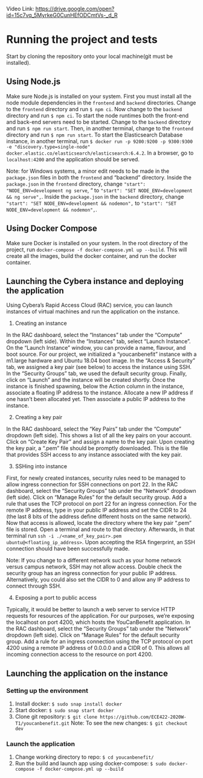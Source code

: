 Video Link: https://drive.google.com/open?id=15c7vq_5MyrkeG0CunHEfODCmtVs-_d_R

# Running the project and tests

Start by cloning the repository onto your local machine(git must be installed).

## Using Node.js

Make sure Node.js is installed on your system. First you must install all the node module dependencies in the ```frontend``` and ```backend``` directories. Change to the ```frontend``` directory and run ```$ npm ci```. Now change to the ```backend``` directory and run ```$ npm ci```. To start the node runtimes both the front-end and back-end servers need to be started. Change to the ```backend``` directory and run ```$ npm run start```. Then, in another terminal, change to the ```frontend``` directory and run ```$ npm run start```. To start the Elasticsearch Database instance, in another terminal, run ```$ docker run -p 9200:9200 -p 9300:9300 -e "discovery.type=single-node" docker.elastic.co/elasticsearch/elasticsearch:6.4.2```. In a browser, go to ```localhost:4200``` and the application should be served.

Note: for Windows systems, a minor edit needs to be made in the ```package.json``` files in both the ```frontend``` and “backend” directory. Inside the ```package.json``` in the ```frontend``` directory, change ```"start": "NODE_ENV=development ng serve```,
“ to ```"start": "SET NODE_ENV=development && ng serve",```. Inside the ```package.json``` in the ```backend``` directory, change ```"start": "SET NODE_ENV=development && nodemon",``` to ```"start": "SET NODE_ENV=development && nodemon",```.

## Using Docker Compose

Make sure Docker is installed on your system. In the root directory of the project, run ```docker-compose -f docker-compose.yml up --build```. This will create all the images, build the docker container, and run the docker container.


## Launching the Cybera instance and deploying the application

Using Cybera’s Rapid Access Cloud (RAC) service, you can launch instances of virtual machines and run the application on the instance.

1. Creating an instance

In the RAC dashboard, select the “Instances” tab under the “Compute” dropdown (left side). Within the “Instances” tab, select “Launch Instance”. On the “Launch Instance” window, you can provide a name, flavour, and boot source. For our project, we initialized a “youcanbenefit” instance with a m1.large hardware and Ubuntu 18.04 boot image. In the “Access & Security” tab, we assigned a key pair (see below) to access the instance using SSH. In the “Security Groups” tab, we used the default security group. Finally, click on “Launch” and the instance will be created shortly. Once the instance is finished spawning, below the Action column in the instance, associate a floating IP address to the instance. Allocate a new IP address if one hasn’t been allocated yet. Then associate a public IP address to the instance.

2. Creating a key pair

In the RAC dashboard, select the “Key Pairs” tab under the “Compute” dropdown (left side). This shows a list of all the key pairs on your account. Click on “Create Key Pair” and assign a name to the key pair. Upon creating the key pair, a “<name>.pem” file should be promptly downloaded. This is the file that provides SSH access to any instance associated with the key pair.

3. SSHing into instance

First, for newly created instances, security rules need to be managed to allow ingress connection for SSH connections on port 22. In the RAC dashboard, select the “Security Groups” tab under the “Network” dropdown (left side). Click on “Manage Rules” for the default security group. Add a rule that uses the TCP protocol on port 22 for an ingress connection. For the remote IP address, type in your public IP address and set the CIDR to 24 (the last 8 bits of the address define different hosts on the same network). Now that access is allowed, locate the directory where the key pair “.pem” file is stored. Open a terminal and route to that directory. Afterwards, in that terminal run ```ssh -i ./<name_of_key_pair>.pem ubuntu@<floating_ip_address>```. Upon accepting the RSA fingerprint, an SSH connection should have been successfully made.

Note: If you change to a different network such as your home network versus campus network, SSH may not allow access. Double check the security group has an ingress connection for your public IP address. Alternatively, you could also set the CIDR to 0 and allow any IP address to connect through SSH.

4. Exposing a port to public access

Typically, it would be better to launch a web server to service HTTP requests for resources of the application. For our purposes, we’re exposing the localhost on port 4200, which hosts the YouCanBenefit application. In the RAC dashboard, select the “Security Groups” tab under the “Network” dropdown (left side). Click on “Manage Rules” for the default security group. Add a rule for an ingress connection using the TCP protocol on port 4200 using a remote IP address of 0.0.0.0 and a CIDR of 0. This allows all incoming connection access to the resource on port 4200.

## Launching the application on the instance

### Setting up the environment
1. Install docker: ```$ sudo snap install docker```
2. Start docker: ```$ sudo snap start docker```
3. Clone git repository: ```$ git clone https://github.com/ECE422-2020W-T1/youcanbenefit.git```
	Note: To see the new changes: ```$ git checkout dev```

### Launch the application
1. Change working directory to repo: ```$ cd youcanbenefit/```
2. Run the build and launch app using docker-compose:
	```$ sudo docker-compose -f docker-compose.yml up --build```
